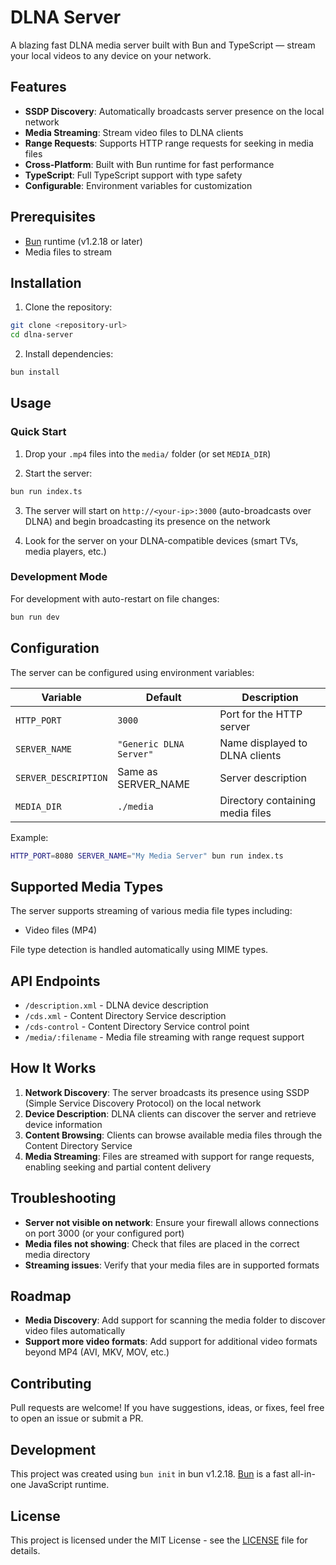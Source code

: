 # DLNA Server

A blazing fast DLNA media server built with Bun and TypeScript — stream your local videos to any device on your network.

## Features

- **SSDP Discovery**: Automatically broadcasts server presence on the local network
- **Media Streaming**: Stream video files to DLNA clients
- **Range Requests**: Supports HTTP range requests for seeking in media files
- **Cross-Platform**: Built with Bun runtime for fast performance
- **TypeScript**: Full TypeScript support with type safety
- **Configurable**: Environment variables for customization

## Prerequisites

- [Bun](https://bun.sh) runtime (v1.2.18 or later)
- Media files to stream

## Installation

1. Clone the repository:

```bash
git clone <repository-url>
cd dlna-server
```

2. Install dependencies:

```bash
bun install
```

## Usage

### Quick Start

1. Drop your `.mp4` files into the `media/` folder (or set `MEDIA_DIR`)

2. Start the server:

```bash
bun run index.ts
```

3. The server will start on `http://<your-ip>:3000` (auto-broadcasts over DLNA) and begin broadcasting its presence on the network

4. Look for the server on your DLNA-compatible devices (smart TVs, media players, etc.)

### Development Mode

For development with auto-restart on file changes:

```bash
bun run dev
```

## Configuration

The server can be configured using environment variables:

| Variable             | Default                 | Description                      |
| -------------------- | ----------------------- | -------------------------------- |
| `HTTP_PORT`          | `3000`                  | Port for the HTTP server         |
| `SERVER_NAME`        | `"Generic DLNA Server"` | Name displayed to DLNA clients   |
| `SERVER_DESCRIPTION` | Same as SERVER_NAME     | Server description               |
| `MEDIA_DIR`          | `./media`               | Directory containing media files |

Example:

```bash
HTTP_PORT=8080 SERVER_NAME="My Media Server" bun run index.ts
```

## Supported Media Types

The server supports streaming of various media file types including:

- Video files (MP4)

File type detection is handled automatically using MIME types.

## API Endpoints

- `/description.xml` - DLNA device description
- `/cds.xml` - Content Directory Service description
- `/cds-control` - Content Directory Service control point
- `/media/:filename` - Media file streaming with range request support

## How It Works

1. **Network Discovery**: The server broadcasts its presence using SSDP (Simple Service Discovery Protocol) on the local network
2. **Device Description**: DLNA clients can discover the server and retrieve device information
3. **Content Browsing**: Clients can browse available media files through the Content Directory Service
4. **Media Streaming**: Files are streamed with support for range requests, enabling seeking and partial content delivery

## Troubleshooting

- **Server not visible on network**: Ensure your firewall allows connections on port 3000 (or your configured port)
- **Media files not showing**: Check that files are placed in the correct media directory
- **Streaming issues**: Verify that your media files are in supported formats

## Roadmap

- **Media Discovery**: Add support for scanning the media folder to discover video files automatically
- **Support more video formats**: Add support for additional video formats beyond MP4 (AVI, MKV, MOV, etc.)

## Contributing

Pull requests are welcome! If you have suggestions, ideas, or fixes, feel free to open an issue or submit a PR.

## Development

This project was created using `bun init` in bun v1.2.18. [Bun](https://bun.sh) is a fast all-in-one JavaScript runtime.

## License

This project is licensed under the MIT License - see the [LICENSE](LICENSE) file for details.
